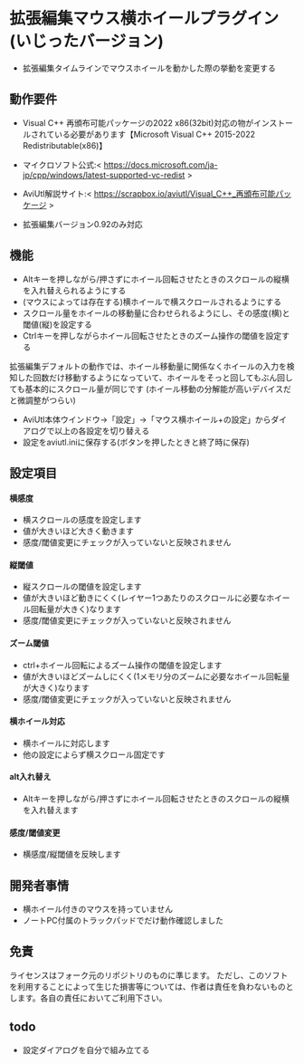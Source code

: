 # 拡張編集マウス横ホイールプラグイン(いじったバージョン)
- 拡張編集タイムラインでマウスホイールを動かした際の挙動を変更する

## 動作要件
- Visual C++ 再頒布可能パッケージの2022 x86(32bit)対応の物がインストールされている必要があります【Microsoft Visual C++ 2015-2022 Redistributable(x86)】
- マイクロソフト公式:< https://docs.microsoft.com/ja-jp/cpp/windows/latest-supported-vc-redist >
- AviUtl解説サイト:< https://scrapbox.io/aviutl/Visual_C++_再頒布可能パッケージ >

- 拡張編集バージョン0.92のみ対応

## 機能
- Altキーを押しながら/押さずにホイール回転させたときのスクロールの縦横を入れ替えられるようにする
- (マウスによっては存在する)横ホイールで横スクロールされるようにする
- スクロール量をホイールの移動量に合わせられるようにし、その感度(横)と閾値(縦)を設定する  
- Ctrlキーを押しながらホイール回転させたときのズーム操作の閾値を設定する  

拡張編集デフォルトの動作では、ホイール移動量に関係なくホイールの入力を検知した回数だけ移動するようになっていて、ホイールをそっと回してもぶん回しても基本的にスクロール量が同じです
(ホイール移動の分解能が高いデバイスだと微調整がつらい)

- AviUtl本体ウインドウ→「設定」→「マウス横ホイール+の設定」からダイアログで以上の各設定を切り替える
- 設定をaviutl.iniに保存する(ボタンを押したときと終了時に保存)

## 設定項目
#### 横感度  
- 横スクロールの感度を設定します  
- 値が大きいほど大きく動きます  
- 感度/閾値変更にチェックが入っていないと反映されません  
#### 縦閾値  
- 縦スクロールの閾値を設定します  
- 値が大きいほど動きにくく(レイヤー1つあたりのスクロールに必要なホイール回転量が大きく)なります  
- 感度/閾値変更にチェックが入っていないと反映されません  
#### ズーム閾値  
- ctrl+ホイール回転によるズーム操作の閾値を設定します  
- 値が大きいほどズームしにくく(1メモリ分のズームに必要なホイール回転量が大きく)なります  
- 感度/閾値変更にチェックが入っていないと反映されません  
#### 横ホイール対応  
- 横ホイールに対応します  
- 他の設定によらず横スクロール固定です  
#### alt入れ替え  
- Altキーを押しながら/押さずにホイール回転させたときのスクロールの縦横を入れ替えます  
#### 感度/閾値変更  
- 横感度/縦閾値を反映します  

## 開発者事情
- 横ホイール付きのマウスを持っていません
- ノートPC付属のトラックパッドでだけ動作確認しました

## 免責
ライセンスはフォーク元のリポジトリのものに準じます。
ただし、このソフトを利用することによって生じた損害等については、作者は責任を負わないものとします。各自の責任においてご利用下さい。

## todo
- 設定ダイアログを自分で組み立てる
